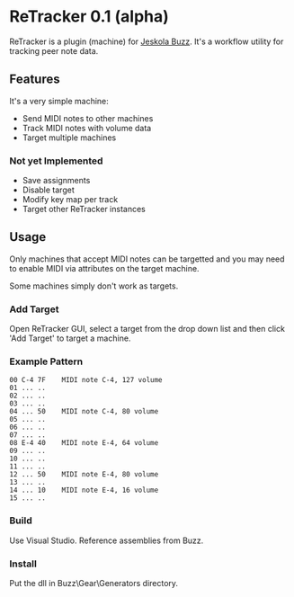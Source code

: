 # ReTracker 0.1 (alpha) #

ReTracker is a plugin (machine) for [Jeskola Buzz](http://jeskola.net/buzz/).  It's a workflow utility for tracking peer note data.

## Features ##

It's a very simple machine:
 
* Send MIDI notes to other machines
* Track MIDI notes with volume data
* Target multiple machines

### Not yet Implemented ###

* Save assignments
* Disable target
* Modify key map per track
* Target other ReTracker instances

## Usage ##

Only machines that accept MIDI notes can be targetted and you may need to enable MIDI via attributes on the target machine.

Some machines simply don't work as targets. 

### Add Target ###

Open ReTracker GUI, select a target from the drop down list and then click 'Add Target' to target a machine.

### Example Pattern ###

```
00 C-4 7F    MIDI note C-4, 127 volume
01 ... ..
02 ... .. 
03 ... .. 
04 ... 50    MIDI note C-4, 80 volume
05 ... .. 
06 ... .. 
07 ... .. 
08 E-4 40    MIDI note E-4, 64 volume
09 ... .. 
10 ... .. 
11 ... .. 
12 ... 50    MIDI note E-4, 80 volume
13 ... .. 
14 ... 10    MIDI note E-4, 16 volume
15 ... ..   
```

### Build ###

Use Visual Studio.  Reference assemblies from Buzz.

### Install ###

Put the dll in Buzz\Gear\Generators directory.